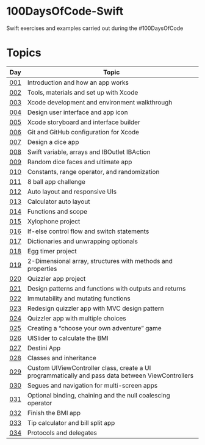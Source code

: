 # 100DaysOfCode-Swift
Swift exercises and examples carried out during the #100DaysOfCode

# Topics
| Day  | Topic |
| ------------- | ------------- |
| [001](https://github.com/simonemargio/100DaysOfCode-Swift/tree/main/001)  | Introduction and how an app works |
| [002](https://github.com/simonemargio/100DaysOfCode-Swift/tree/main/002)  | Tools, materials and set up with Xcode |
| [003](https://github.com/simonemargio/100DaysOfCode-Swift/tree/main/003)  | Xcode development and environment walkthrough |
| [004](https://github.com/simonemargio/100DaysOfCode-Swift/tree/main/004)  | Design user interface and app icon |
| [005](https://github.com/simonemargio/100DaysOfCode-Swift/tree/main/005)  | Xcode storyboard and interface builder |
| [006](https://github.com/simonemargio/100DaysOfCode-Swift/tree/main/006)  | Git and GitHub configuration for Xcode |
| [007](https://github.com/simonemargio/100DaysOfCode-Swift/tree/main/007)  | Design a dice app |
| [008](https://github.com/simonemargio/100DaysOfCode-Swift/tree/main/008)  | Swift variable, arrays and IBOutlet IBAction |
| [009](https://github.com/simonemargio/100DaysOfCode-Swift/tree/main/009)  | Random dice faces and ultimate app |
| [010](https://github.com/simonemargio/100DaysOfCode-Swift/tree/main/010)  | Constants, range operator, and randomization |
| [011](https://github.com/simonemargio/100DaysOfCode-Swift/tree/main/011)  | 8 ball app challenge |
| [012](https://github.com/simonemargio/100DaysOfCode-Swift/tree/main/012)  | Auto layout and responsive UIs |
| [013](https://github.com/simonemargio/100DaysOfCode-Swift/tree/main/013)  | Calculator auto layout |
| [014](https://github.com/simonemargio/100DaysOfCode-Swift/tree/main/014)  | Functions and scope |
| [015](https://github.com/simonemargio/100DaysOfCode-Swift/tree/main/015)  | Xylophone project |
| [016](https://github.com/simonemargio/100DaysOfCode-Swift/tree/main/016)  | If-else control flow and switch statements |
| [017](https://github.com/simonemargio/100DaysOfCode-Swift/tree/main/017)  | Dictionaries and unwrapping optionals |
| [018](https://github.com/simonemargio/100DaysOfCode-Swift/tree/main/018)  | Egg timer project |
| [019](https://github.com/simonemargio/100DaysOfCode-Swift/tree/main/019)  | 2-Dimensional array, structures with methods and properties |
| [020](https://github.com/simonemargio/100DaysOfCode-Swift/tree/main/020)  | Quizzler app project |
| [021](https://github.com/simonemargio/100DaysOfCode-Swift/tree/main/021)  | Design patterns and functions with outputs and returns |
| [022](https://github.com/simonemargio/100DaysOfCode-Swift/tree/main/022)  | Immutability and mutating functions |
| [023](https://github.com/simonemargio/100DaysOfCode-Swift/tree/main/023)  | Redesign quizzler app with MVC design pattern |
| [024](https://github.com/simonemargio/100DaysOfCode-Swift/tree/main/024)  | Quizzler app with multiple choices |
| [025](https://github.com/simonemargio/100DaysOfCode-Swift/tree/main/025)  | Creating a “choose your own adventure” game |
| [026](https://github.com/simonemargio/100DaysOfCode-Swift/tree/main/026)  | UISlider to calculate the BMI |
| [027](https://github.com/simonemargio/100DaysOfCode-Swift/tree/main/027)  | Destini App |
| [028](https://github.com/simonemargio/100DaysOfCode-Swift/tree/main/028)  | Classes and inheritance |
| [029](https://github.com/simonemargio/100DaysOfCode-Swift/tree/main/029)  | Custom UIViewController class, create a UI programmatically and pass data between ViewControllers |
| [030](https://github.com/simonemargio/100DaysOfCode-Swift/tree/main/030)  | Segues and navigation for multi-screen apps |
| [031](https://github.com/simonemargio/100DaysOfCode-Swift/tree/main/031)  | Optional binding, chaining and the null coalescing operator |
| [032](https://github.com/simonemargio/100DaysOfCode-Swift/tree/main/032)  | Finish the BMI app |
| [033](https://github.com/simonemargio/100DaysOfCode-Swift/tree/main/033)  | Tip calculator and bill split app |
| [034](https://github.com/simonemargio/100DaysOfCode-Swift/tree/main/034)  | Protocols and delegates |